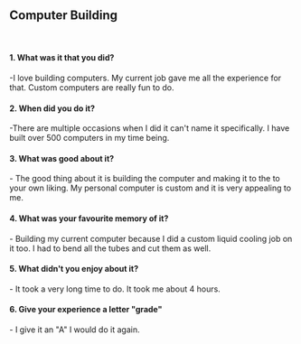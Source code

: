 <br>
<h2>Computer Building</h2>
<br>
<h4>1. What was it that you did?</h4>
-I love building computers. My current job gave me all the experience for that. Custom computers are really fun to do.
<br>
<h4>2. When did you do it?</h4>
-There are multiple occasions when I did it can't name it specifically. I have built over 500 computers in my time being.
<br>
<h4>3. What was good about it?</h4>
- The good thing about it is building the computer and making it to the to your own liking.
My personal computer is custom and it is very appealing to me.
<br>
<h4>4. What was your favourite memory of it?</h4>
- Building my current computer because I did a custom liquid cooling job on it too. I had to bend all the tubes and cut them as well.
<br>
<h4>5. What didn't you enjoy about it?</h4>
- It took a very long time to do. It took me about 4 hours. 
<br>
<h4>6. Give your experience a letter "grade"</h4>
- I give it an "A" I would do it again.
<br>